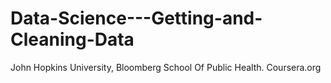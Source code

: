 Data-Science---Getting-and-Cleaning-Data
========================================

John Hopkins University, Bloomberg School Of Public Health. Coursera.org
